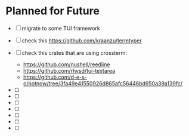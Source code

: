 # Planned for Future

- [ ] migrate to some TUI framework
- [ ] check this https://github.com/kraanzu/termtyper

- [ ] check this crates that are using crossterm:
  - https://github.com/nushell/reedline
  - https://github.com/rhysd/tui-textarea
  - https://github.com/d-e-s-o/notnow/tree/3fa49e41550926d865afc56446bd950a39a139fc/
- [ ]
- [ ]
- [ ]
- [ ]
- [ ]
- [ ]
- [ ]
